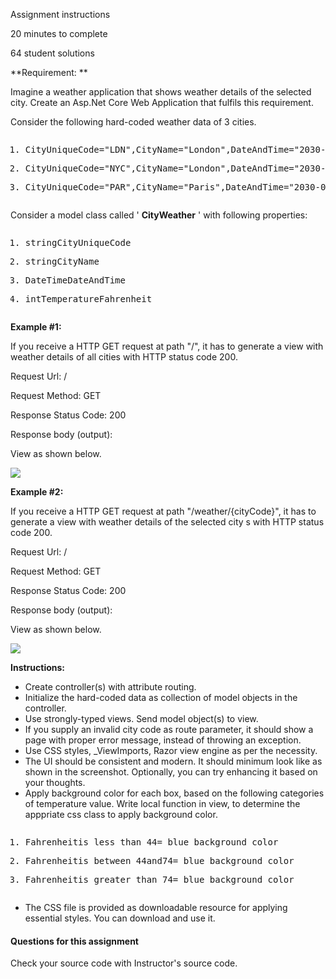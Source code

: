 Assignment instructions

20 minutes to complete

64 student solutions

**Requirement: **

Imagine
 a weather application that shows weather details of the selected city.
Create an Asp.Net Core Web Application that fulfils this requirement.

Consider the following hard-coded weather data of 3 cities.

<pre class="prettyprint linenums prettyprinted" role="presentation"><ol class="linenums"><li class="L0"><p><span class="typ">CityUniqueCode</span><span class="pln"></span><span class="pun">=</span><span class="pln"></span><span class="str">"LDN"</span><span class="pun">,</span><span class="pln"></span><span class="typ">CityName</span><span class="pln"></span><span class="pun">=</span><span class="pln"></span><span class="str">"London"</span><span class="pun">,</span><span class="pln"></span><span class="typ">DateAndTime</span><span class="pln"></span><span class="pun">=</span><span class="pln"></span><span class="str">"2030-01-01 8:00"</span><span class="pun">,</span><span class="pln"></span><span class="typ">TemperatureFahrenheit</span><span class="pln"></span><span class="pun">=</span><span class="pln"></span><span class="lit">33</span></p></li><li class="L1" data-node-id="20231004161735-daqp67q"><p><span class="typ">CityUniqueCode</span><span class="pln"></span><span class="pun">=</span><span class="pln"></span><span class="str">"NYC"</span><span class="pun">,</span><span class="pln"></span><span class="typ">CityName</span><span class="pln"></span><span class="pun">=</span><span class="pln"></span><span class="str">"London"</span><span class="pun">,</span><span class="pln"></span><span class="typ">DateAndTime</span><span class="pln"></span><span class="pun">=</span><span class="pln"></span><span class="str">"2030-01-01 3:00"</span><span class="pun">,</span><span class="pln"></span><span class="typ">TemperatureFahrenheit</span><span class="pln"></span><span class="pun">=</span><span class="pln"></span><span class="lit">60</span></p></li><li class="L2"><p><span class="typ">CityUniqueCode</span><span class="pln"></span><span class="pun">=</span><span class="pln"></span><span class="str">"PAR"</span><span class="pun">,</span><span class="pln"></span><span class="typ">CityName</span><span class="pln"></span><span class="pun">=</span><span class="pln"></span><span class="str">"Paris"</span><span class="pun">,</span><span class="pln"></span><span class="typ">DateAndTime</span><span class="pln"></span><span class="pun">=</span><span class="pln"></span><span class="str">"2030-01-01 9:00"</span><span class="pun">,</span><span class="pln"></span><span class="typ">TemperatureFahrenheit</span><span class="pln"></span><span class="pun">=</span><span class="pln"></span><span class="lit">82</span></p></li></ol></pre>

Consider a model class called ' **CityWeather** ' with following properties:

<pre class="prettyprint linenums prettyprinted" role="presentation"><ol class="linenums"><li class="L0"><p><span class="pln"></span><span class="kwd">string</span><span class="pln"></span><span class="typ">CityUniqueCode</span></p></li><li class="L1" data-node-id="20231004161735-svvfhtw"><p><span class="pln"></span><span class="kwd">string</span><span class="pln"></span><span class="typ">CityName</span></p></li><li class="L2"><p><span class="pln"></span><span class="typ">DateTime</span><span class="pln"></span><span class="typ">DateAndTime</span></p></li><li class="L3" data-node-id="20231004161735-bo3c64h"><p><span class="pln"></span><span class="kwd">int</span><span class="pln"></span><span class="typ">TemperatureFahrenheit</span></p></li></ol></pre>

**Example #1:**

If
 you receive a HTTP GET request at path "/", it has to generate a view
with weather details of all cities with HTTP status code 200.

Request Url: /

Request Method: GET

Response Status Code: 200

Response body (output):

View as shown below.

![](https://img-c.udemycdn.com/redactor/raw/assignment/2023-02-13_15-25-13-31d147a3a4ee557eae8338f2a1fb2f00.png)

**Example #2:**

If
 you receive a HTTP GET request at path "/weather/{cityCode}", it has to
 generate a view with weather details of the selected city s with HTTP
status code 200.

Request Url: /

Request Method: GET

Response Status Code: 200

Response body (output):

View as shown below.

![](https://img-c.udemycdn.com/redactor/raw/assignment/2023-02-13_15-25-13-d82e0e8f2c96f2a954a603feb0781f21.png)

**Instructions:**

* Create controller(s) with attribute routing.
* Initialize the hard-coded data as collection of model objects in the controller.
* Use strongly-typed views. Send model object(s) to view.
* If
  you supply an invalid city code as route parameter, it should show a
  page with proper error message, instead of throwing an exception.
* Use CSS styles, _ViewImports, Razor view engine as per the necessity.
* The
  UI should be consistent and modern. It should minimum look like as
  shown in the screenshot. Optionally, you can try enhancing it based on
  your thoughts.
* Apply background color for each box, based
  on the following categories of temperature value. Write local function
  in view, to determine the apppriate css class to apply background color.

<pre class="prettyprint linenums prettyprinted" role="presentation"><ol class="linenums"><li class="L0"><p><span class="pln"></span><span class="typ">Fahrenheit</span><span class="pln"></span><span class="kwd">is</span><span class="pln"> less than </span><span class="lit">44</span><span class="pln"></span><span class="pun">=</span><span class="pln"> blue background color</span></p></li><li class="L1" data-node-id="20231004161735-p062qv2"><p><span class="pln"></span><span class="typ">Fahrenheit</span><span class="pln"></span><span class="kwd">is</span><span class="pln"> between </span><span class="lit">44</span><span class="pln"></span><span class="kwd">and</span><span class="pln"></span><span class="lit">74</span><span class="pln"></span><span class="pun">=</span><span class="pln"> blue background color</span></p></li><li class="L2"><p><span class="pln"></span><span class="typ">Fahrenheit</span><span class="pln"></span><span class="kwd">is</span><span class="pln"> greater than </span><span class="lit">74</span><span class="pln"></span><span class="pun">=</span><span class="pln"> blue background color</span></p></li></ol></pre>

* The CSS file is provided as downloadable resource for applying essential styles. You can download and use it.

#### Questions for this assignment

Check your source code with Instructor's source code.
